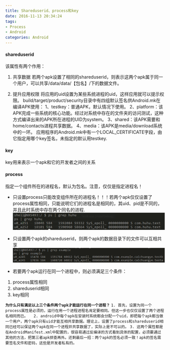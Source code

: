 ```yaml
---
title: Shareduserid、process和key
date: 2016-11-13 20:34:24
tags:
- Process
- Android
categories: Android
--- 
```


#### shareduserid
该属性有两个作用：
1. 共享数据
 若两个apk设置了相同的shareduserid，则表示这两个apk属于同一个用户，可以共享/data/data/【包名】/下的数据文件。

2. 提升应用权限
将应用的uid设置为某些系统进程的uid，这样应用就可以提示权限。
build/target/product/security目录中有四组默认签名供Android.mk在编译APK使用：
1、testkey：普通APK，默认情况下使用。
2、platform：该APK完成一些系统的核心功能。经过对系统中存在的文件夹的访问测试，这种方式编译出来的APK所在进程的UID为system。
3、shared：该APK需要和home/contacts进程共享数据。
4、media：该APK是media/download系统中的一环。
应用程序的Android.mk中有一个LOCAL_CERTIFICATE字段，由它指定用哪个key签名，未指定的默认用testkey.


#### key
key用来表示一个apk和它的开发者之间的关系

#### process
指定一个组件所在的进程名，默认为包名。注意，仅仅是指定进程名！

* 只设置process只能改变组件所在的进程名！！！若两个apk仅仅设置了process属性相同，只能说明它们的进程名是相同的，其uid、pid是不同的，并且此时系统中存在两个同名的进程.
![@仅设置process|center](/assets/img/blogs/shareuid/sameprocessname.PNG)

* 只设置两个apk的shareduserid，则两个apk的数据目录下的文件可以互相共享
![@仅设置shareduserid|center](/assets/img/blogs/shareuid/捕获.PNG)


* 若要两个apk运行在同一个进程中，则必须满足三个条件：
1. process属性相同
2. shareduserid相同
3. key相同

**`为什么只有满足以上三个条件两个apk才能运行在同一个进程？`**
`1. 首先，设置为同一个process属性是必须的，运行在用一个进程进程名肯定要相同。但这一步也仅仅设置了两个进程名相同而已。`
`  2. android中每个apk在安装时系统都会分配一个uid，即把每个apk都当做一个用户，两个apk只有uid才能互相共享数据。理论上，设置了process和shareduserid相同已经可以保证两个apk在同一个进程并共享数据了，实际上是不可以的。`
`3. 这两个属性都是在AndroidManifest.xml中配置的，很容易通过反编译的方式看到具体的配置，必须要通过其他的方法，把第三者apk排查再外。还剩最后一招：两个apk的签名必须一致！apk的签名需要签名文件和密码，这些是开发者私有的。`
